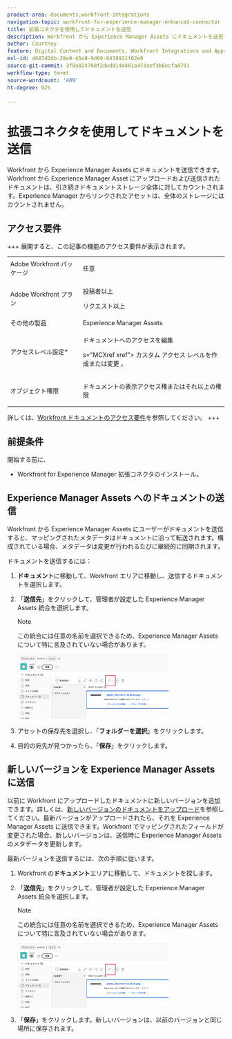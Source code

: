 ```yaml
---
product-area: documents;workfront-integrations
navigation-topic: workfront-for-experience-manager-enhanced-connector
title: 拡張コネクタを使用してドキュメントを送信
description: Workfront から Experience Manager Assets にドキュメントを送信できます。Workfront から Experience Manager Asset にアップロードおよび送信されたドキュメントは、引き続きドキュメントストレージ全体に対してカウントされます。Experience Manager からリンクされたアセットは、全体のストレージにはカウントされません。
author: Courtney
feature: Digital Content and Documents, Workfront Integrations and Apps
exl-id: d687d2db-28e0-45e8-9d60-8419921f02e9
source-git-commit: 3f9a824780f2ded914d461a473aef3b6ecfa8701
workflow-type: tm+mt
source-wordcount: '409'
ht-degree: 92%

---
```


# 拡張コネクタを使用してドキュメントを送信

Workfront から Experience Manager Assets にドキュメントを送信できます。Workfront から Experience Manager Asset にアップロードおよび送信されたドキュメントは、引き続きドキュメントストレージ全体に対してカウントされます。Experience Manager からリンクされたアセットは、全体のストレージにはカウントされません。

## アクセス要件

+++ 展開すると、この記事の機能のアクセス要件が表示されます。

<table style="table-layout:auto"> 
 <col> 
 <col> 
 <tbody> 
  <tr> 
   <td role="rowheader">Adobe Workfront パッケージ</td> 
   <td> <p>任意</p> </td> 
  </tr> 
  <tr> 
   <td role="rowheader">Adobe Workfront プラン</td> 
   <td> 
   <p>投稿者以上</p>
   <p>リクエスト以上</p> </td> 
  </tr> 
  <tr> 
   <td role="rowheader">その他の製品</td> 
   <td>Experience Manager Assets </td> 
  </tr> 
  <tr> 
   <td role="rowheader">アクセスレベル設定*</td> 
   <td> <p>ドキュメントへのアクセスを編集</p> s="MCXref xref"&gt; カスタム アクセス レベルを作成または変更 </a>。</p> </td> 
  </tr> 
  <tr> 
   <td role="rowheader">オブジェクト権限</td> 
   <td> <p>ドキュメントの表示アクセス権またはそれ以上の権限</p></td> 
  </tr> 
 </tbody> 
</table>

詳しくは、[Workfront ドキュメントのアクセス要件](/help/quicksilver/administration-and-setup/add-users/access-levels-and-object-permissions/access-level-requirements-in-documentation.md)を参照してください。
+++

## 前提条件

開始する前に、

* Workfront for Experience Manager 拡張コネクタのインストール。

## Experience Manager Assets へのドキュメントの送信

Workfront から Experience Manager Assets にユーザーがドキュメントを送信すると、マッピングされたメタデータはドキュメントに沿って転送されます。構成されている場合、メタデータは変更が行われるたびに継続的に同期されます。

ドキュメントを送信するには：

1. **ドキュメント**&#x200B;に移動して、Workfront エリアに移動し、送信するドキュメントを選択します。
1. 「**送信先**」をクリックして、管理者が設定した Experience Manager Assets 統合を選択します。

   >[!NOTE]
   >
   >この統合には任意の名前を選択できるため、Experience Manager Assets について特に言及されていない場合があります。

   ![&#x200B; 送信先 &#x200B;](assets/copy-of-send-to-in-toolbar-350x149.png)

1. アセットの保存先を選択し、「**フォルダーを選択**」をクリックします。
1. 目的の宛先が見つかったら、「**保存**」をクリックします。

## 新しいバージョンを Experience Manager Assets に送信

以前に Workfront にアップロードしたドキュメントに新しいバージョンを追加できます。詳しくは、[新しいバージョンのドキュメントをアップロード](../../../documents/managing-documents/upload-new-document-version.md)を参照してください。最新バージョンがアップロードされたら、それを Experience Manager Assets に送信できます。Workfront でマッピングされたフィールドが変更された場合、新しいバージョンは、送信時に Experience Manager Assets のメタデータを更新します。

最新バージョンを送信するには、次の手順に従います。

1. Workfront の&#x200B;**ドキュメント**&#x200B;エリアに移動して、ドキュメントを探します。
1. 「**送信先**」をクリックして、管理者が設定した Experience Manager Assets 統合を選択します。

   >[!NOTE]
   >
   >この統合には任意の名前を選択できるため、Experience Manager Assets について特に言及されていない場合があります。

   ![&#x200B; 送信先 &#x200B;](assets/copy-of-send-to-in-toolbar-350x149.png)

1. 「**保存**」をクリックします。新しいバージョンは、以前のバージョンと同じ場所に保存されます。
